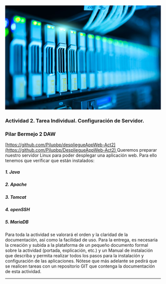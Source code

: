 ![](1.jpg)
### Actividad 2. Tarea Individual. Configuración de Servidor.

### Pilar Bermejo 2 DAW
[[https://github.com/Pilupbp/despliegueAppWeb-Act2](https://github.com/Pilupbp/DespliegueAppWeb-Act2)
](#)
Queremos preparar nuestro servidor Linux para poder desplegar una aplicación web. Para ello tenemos que verificar que están instalados:
##### 1.	Java
##### 2.	Apache
##### 3.	Tomcat
##### 4.	openSSH
##### 5.	MariaDB

Para toda la actividad se valorará el orden y la claridad de la documentación, así como la facilidad de uso.
Para la entrega, es necesaria la creación y subida a la plataforma de un pequeño documento formal sobre la actividad (portada, explicación, etc.) y un Manual de instalación que describa y permita realizar todos los pasos para la instalación y configuración de las aplicaciones.
Nótese que más adelante se pedirá que se realicen tareas con un repositorio GIT que contenga la documentación de esta actividad.
____________________________________________________________
